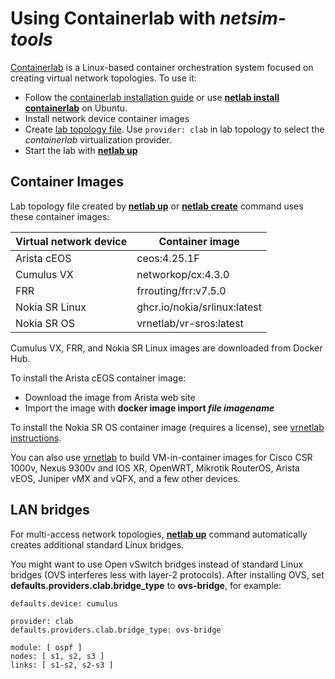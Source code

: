 # Using Containerlab with *netsim-tools*

[Containerlab](https://containerlab.srlinux.dev/) is a Linux-based container orchestration system focused on creating virtual network topologies. To use it:

* Follow the [containerlab installation guide](https://containerlab.srlinux.dev/install/) or use **[netlab install containerlab](../netlab/install.md)** on Ubuntu.
* Install network device container images
* Create [lab topology file](../topology-overview.md). Use `provider: clab` in lab topology to select the *containerlab* virtualization provider.
* Start the lab with **[netlab up](../netlab/up.md)**

## Container Images

Lab topology file created by **[netlab up](../netlab/up.md)** or **[netlab create](../netlab/create.md)** command uses these container images:

| Virtual network device | Container image              |
|------------------------|------------------------------|
| Arista cEOS            | ceos:4.25.1F                 |
| Cumulus VX             | networkop/cx:4.3.0           |
| FRR                    | frrouting/frr:v7.5.0         |
| Nokia SR Linux         | ghcr.io/nokia/srlinux:latest |
| Nokia SR OS            | vrnetlab/vr-sros:latest      |

Cumulus VX, FRR, and Nokia SR Linux images are downloaded from Docker Hub.

To install the Arista cEOS container image:

* Download the image from Arista web site
* Import the image with **docker image import _file_ _imagename_**

To install the Nokia SR OS container image (requires a license), see [vrnetlab instructions](https://containerlab.srlinux.dev/manual/vrnetlab/).

You can also use [vrnetlab](https://github.com/vrnetlab/vrnetlab) to build VM-in-container images for Cisco CSR 1000v, Nexus 9300v and IOS XR, OpenWRT, Mikrotik RouterOS, Arista vEOS, Juniper vMX and vQFX, and a few other devices.

## LAN bridges

For multi-access network topologies, **[netlab up](../netlab/up.md)** command automatically creates additional standard Linux bridges. 

You might want to use Open vSwitch bridges instead of standard Linux bridges (OVS interferes less with layer-2 protocols). After installing OVS, set **defaults.providers.clab.bridge_type** to **ovs-bridge**, for example:

```
defaults.device: cumulus

provider: clab
defaults.providers.clab.bridge_type: ovs-bridge

module: [ ospf ]
nodes: [ s1, s2, s3 ]
links: [ s1-s2, s2-s3 ]
```
